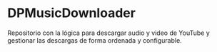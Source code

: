# DPMusicDownloader
Repositorio con la lógica para descargar audio y video de YouTube y gestionar las descargas de forma ordenada y configurable.
